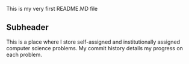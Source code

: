 This is my very first README.MD file

## Subheader

This is a place where I store self-assigned and institutionally assigned computer science problems. My commit history details my progress on each problem.
